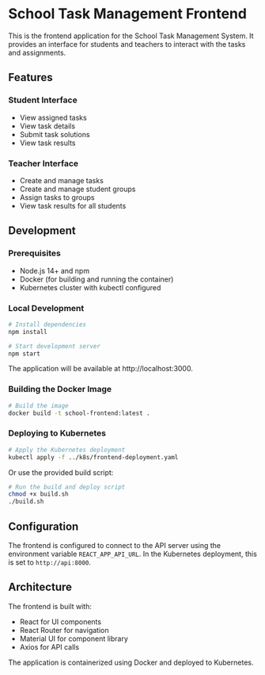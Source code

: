 # School Task Management Frontend

This is the frontend application for the School Task Management System. It provides an interface for students and teachers to interact with the tasks and assignments.

## Features

### Student Interface

- View assigned tasks
- View task details
- Submit task solutions
- View task results

### Teacher Interface

- Create and manage tasks
- Create and manage student groups
- Assign tasks to groups
- View task results for all students

## Development

### Prerequisites

- Node.js 14+ and npm
- Docker (for building and running the container)
- Kubernetes cluster with kubectl configured

### Local Development

```bash
# Install dependencies
npm install

# Start development server
npm start
```

The application will be available at http://localhost:3000.

### Building the Docker Image

```bash
# Build the image
docker build -t school-frontend:latest .
```

### Deploying to Kubernetes

```bash
# Apply the Kubernetes deployment
kubectl apply -f ../k8s/frontend-deployment.yaml
```

Or use the provided build script:

```bash
# Run the build and deploy script
chmod +x build.sh
./build.sh
```

## Configuration

The frontend is configured to connect to the API server using the environment variable `REACT_APP_API_URL`. In the Kubernetes deployment, this is set to `http://api:8000`.

## Architecture

The frontend is built with:

- React for UI components
- React Router for navigation
- Material UI for component library
- Axios for API calls

The application is containerized using Docker and deployed to Kubernetes. 